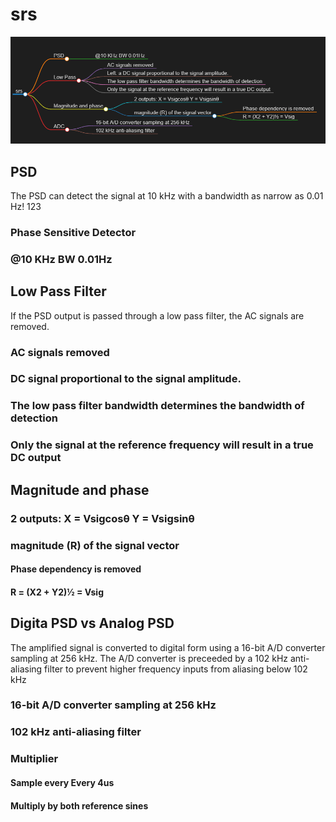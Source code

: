 
# srs

<p align="center">
<img
src="img/22.PNG"
width = 900
/>
</p>

## PSD
The PSD can detect the signal at 10 kHz with a bandwidth as narrow as 0.01 Hz!
123
### Phase Sensitive Detector 
### @10 KHz BW 0.01Hz

## Low Pass Filter
If the PSD output is passed through a low pass filter, the AC signals are removed.

### AC signals  removed

### DC signal proportional to the signal amplitude.
### The low pass filter bandwidth determines the bandwidth of detection
### Only the signal at the reference frequency will result in a true DC output 

## Magnitude and phase
### 2 outputs: X = Vsigcosθ Y = Vsigsinθ
### magnitude (R) of the signal vector
#### Phase dependency is removed 
#### R = (X2 + Y2)½ = Vsig

## Digita PSD vs Analog PSD
The amplified signal is converted to digital
form using a 16-bit A/D converter sampling at 256 kHz. The
A/D converter is preceeded by a 102 kHz anti-aliasing filter to
prevent higher frequency inputs from aliasing below 102 kHz
### 16-bit A/D converter sampling at 256 kHz

### 102 kHz anti-aliasing filter

### Multiplier 

#### Sample every Every 4us
#### Multiply by both reference sines